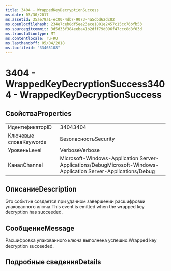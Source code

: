 ```yaml
---
title: 3404 - WrappedKeyDecryptionSuccess
ms.date: 03/30/2017
ms.assetid: 35ae79a1-ec00-4db7-9073-4a5dbd62dc82
ms.openlocfilehash: 234e7ceb8df5ee23ace1801e2457c15cc76bfb53
ms.sourcegitcommit: 3d5d33f384eeba41b2dff79d096f47ccc8d8f03d
ms.translationtype: MT
ms.contentlocale: ru-RU
ms.lasthandoff: 05/04/2018
ms.locfileid: "33465108"
---
```

# <a name="3404---wrappedkeydecryptionsuccess"></a><span data-ttu-id="d8e06-102">3404 - WrappedKeyDecryptionSuccess</span><span class="sxs-lookup"><span data-stu-id="d8e06-102">3404 - WrappedKeyDecryptionSuccess</span></span>
## <a name="properties"></a><span data-ttu-id="d8e06-103">Свойства</span><span class="sxs-lookup"><span data-stu-id="d8e06-103">Properties</span></span>  
  
|||  
|-|-|  
|<span data-ttu-id="d8e06-104">Идентификатор</span><span class="sxs-lookup"><span data-stu-id="d8e06-104">ID</span></span>|<span data-ttu-id="d8e06-105">3404</span><span class="sxs-lookup"><span data-stu-id="d8e06-105">3404</span></span>|  
|<span data-ttu-id="d8e06-106">Ключевые слова</span><span class="sxs-lookup"><span data-stu-id="d8e06-106">Keywords</span></span>|<span data-ttu-id="d8e06-107">Безопасность</span><span class="sxs-lookup"><span data-stu-id="d8e06-107">Security</span></span>|  
|<span data-ttu-id="d8e06-108">Уровень</span><span class="sxs-lookup"><span data-stu-id="d8e06-108">Level</span></span>|<span data-ttu-id="d8e06-109">Verbose</span><span class="sxs-lookup"><span data-stu-id="d8e06-109">Verbose</span></span>|  
|<span data-ttu-id="d8e06-110">Канал</span><span class="sxs-lookup"><span data-stu-id="d8e06-110">Channel</span></span>|<span data-ttu-id="d8e06-111">Microsoft-Windows-Application Server-Applications/Debug</span><span class="sxs-lookup"><span data-stu-id="d8e06-111">Microsoft-Windows-Application Server-Applications/Debug</span></span>|  
  
## <a name="description"></a><span data-ttu-id="d8e06-112">Описание</span><span class="sxs-lookup"><span data-stu-id="d8e06-112">Description</span></span>  
 <span data-ttu-id="d8e06-113">Это событие создается при удачном завершении расшифровки упакованного ключа.</span><span class="sxs-lookup"><span data-stu-id="d8e06-113">This event is emitted when the wrapped key decryption has succeeded.</span></span>  
  
## <a name="message"></a><span data-ttu-id="d8e06-114">Сообщение</span><span class="sxs-lookup"><span data-stu-id="d8e06-114">Message</span></span>  
 <span data-ttu-id="d8e06-115">Расшифровка упакованного ключа выполнена успешно.</span><span class="sxs-lookup"><span data-stu-id="d8e06-115">Wrapped key decryption succeeded.</span></span>  
  
## <a name="details"></a><span data-ttu-id="d8e06-116">Подробные сведения</span><span class="sxs-lookup"><span data-stu-id="d8e06-116">Details</span></span>
